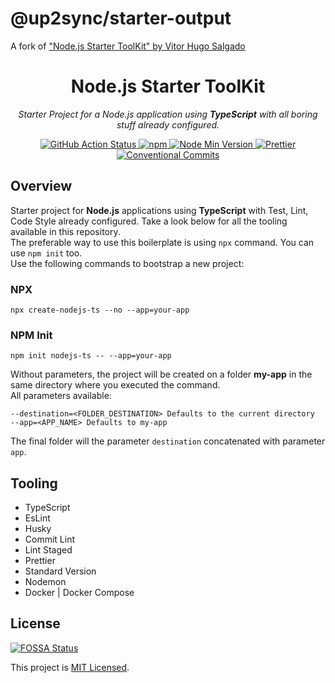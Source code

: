 # @up2sync/starter-output
A fork of ["Node.js Starter ToolKit" by Vitor Hugo Salgado](https://github.com/vitorsalgado/create-nodejs-ts)

<h1 align="center">Node.js Starter ToolKit</h1>

<p align="center">
    <i>Starter Project for a Node.js application using <strong>TypeScript</strong> with all boring stuff already configured.</i>
</p>

<p align="center">
  <a href="https://github.com/vitorsalgado/create-nodejs-ts/actions/workflows/ci.yml">
    <img src="https://github.com/vitorsalgado/create-nodejs-ts/actions/workflows/ci.yml/badge.svg" alt="GitHub Action Status" />
  </a>
  <a href="https://www.npmjs.com/package/create-nodejs-ts">
    <img src="https://img.shields.io/npm/v/create-nodejs-ts.svg?logo=npm&logoColor=fff&label=NPM+package&color=limegreen" alt="npm" />
  </a>
  <a href="https://nodejs.org/en/">
    <img src="https://img.shields.io/node/v/create-nodejs-ts" alt="Node Min Version" />
  </a>
  <a href="https://github.com/prettier/prettier">
    <img src="https://img.shields.io/badge/code_style-prettier-ff69b4.svg?style=flat" alt="Prettier"/>
  </a>
  <a href="https://conventionalcommits.org">
    <img src="https://img.shields.io/badge/Conventional%20Commits-1.0.0-yellow.svg" alt="Conventional Commits"/>
  </a>
</p>

## Overview

Starter project for **Node.js** applications using **TypeScript** with Test, Lint, Code Style already configured. Take a
look below for all the tooling available in this repository.  
The preferable way to use this boilerplate is using `npx` command. You can use `npm init` too.  
Use the following commands to bootstrap a new project:

### NPX

```
npx create-nodejs-ts --no --app=your-app
```

### NPM Init

```
npm init nodejs-ts -- --app=your-app
```

Without parameters, the project will be created on a folder **my-app** in the same directory where you executed the
command.  
All parameters available:

```
--destination=<FOLDER_DESTINATION> Defaults to the current directory
--app=<APP_NAME> Defaults to my-app
```

The final folder will the parameter `destination` concatenated with parameter `app`.

## Tooling

- TypeScript
- EsLint
- Husky
- Commit Lint
- Lint Staged
- Prettier
- Standard Version
- Nodemon
- Docker | Docker Compose

## License

[![FOSSA Status](https://app.fossa.com/api/projects/git%2Bgithub.com%2Fvitorsalgado%2Fnodejs-boilerplate.svg?type=shield)](https://app.fossa.com/projects/git%2Bgithub.com%2Fvitorsalgado%2Fnodejs-boilerplate?ref=badge_shield)

This project is [MIT Licensed](LICENSE).
